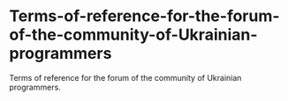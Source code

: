 # Terms-of-reference-for-the-forum-of-the-community-of-Ukrainian-programmers
Terms of reference for the forum of the community of Ukrainian programmers.
